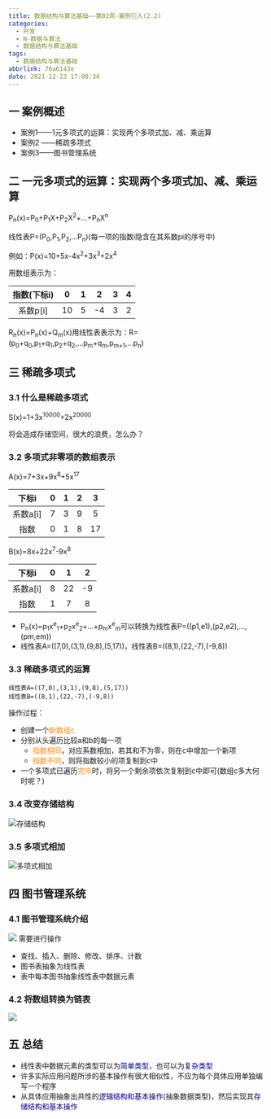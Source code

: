 ```yaml
---
title: 数据结构与算法基础——第02周-案例引入(2.2)
categories:
  - 开发
  - N-数据与算法
  - 数据结构与算法基础
tags:
  - 数据结构与算法基础
abbrlink: 76a6143e
date: 2021-12-23 17:08:34
---
```

## 一 案例概述

* 案例1——1元多项式的运算：实现两个多项式加、减、乘运算
* 案例2 ——稀疏多项式
* 案例3——图书管理系统

<!--more-->

## 二  一元多项式的运算：实现两个多项式加、减、乘运算

P<sub>n</sub>(x)=P<sub>0</sub>+P<sub>1</sub>X+P<sub>2</sub>X<sup>2</sup>+...+P<sub>n</sub>X<sup>n</sup>

线性表P=(P<sub>0</sub>,P<sub>1</sub>,P<sub>2</sub>,...P<sub>n</sub>)(每一项的指数i隐含在其系数pi的序号中)

例如：P(x)=10+5x-4x<sup>2</sup>+3x<sup>3</sup>+2x<sup>4</sup>

用数组表示为：

| 指数(下标i) |  0   |  1   |  2   |  3   |  4   |
| :---------: | :--: | :--: | :--: | :--: | :--: |
|  系数p[i]   |  10  |  5   |  -4  |  3   |  2   |

R<sub>n</sub>(x)=P<sub>n</sub>(x)+Q<sub>m</sub>(x)用线性表表示为：R=(p<sub>0</sub>+q<sub>0</sub>,p<sub>1</sub>+q<sub>1</sub>,p<sub>2</sub>+q<sub>2</sub>,...p<sub>m</sub>+q<sub>m</sub>,p<sub>m+1</sub>,...p<sub>n</sub>)

## 三 稀疏多项式

### 3.1 什么是稀疏多项式

S(x)=1+3x<sup>10000</sup>+2x<sup>20000</sup>

将会造成存储空间，很大的浪费，怎么办？

### 3.2 多项式非零项的数组表示

A(x)=7+3x+9x<sup>8</sup>+5x<sup>17</sup>

|  下标i   |  0   |  1   |  2   |  3   |
| :------: | :--: | :--: | :--: | :--: |
| 系数a[i] |  7   |  3   |  9   |  5   |
|   指数   |  0   |  1   |  8   |  17  |

B(x)=8x+22x<sup>7</sup>-9x<sup>8</sup>

|  下标i   |  0   |  1   |  2   |
| :------: | :--: | :--: | :--: |
| 系数a[i] |  8   |  22  |  -9  |
|   指数   |  1   |  7   |  8   |

* P<sub>n</sub>(x)=p<sub>1</sub>x<sup>e</sup><sub>1</sub>+p<sub>2</sub>x<sup>e</sup><sub>2</sub>+...+p<sub>m</sub>x<sup>e</sup><sub>m</sub>可以转换为线性表P=((p1,e1),(p2,e2),...,(pm,em))
* 线性表A=((7,0),(3,1),(9,8),(5,17))，线性表B=((8,1),(22,-7),(-9,8))

### 3.3  稀疏多项式的运算

```
线性表A=((7,0),(3,1),(9,8),(5,17))
线性表B=((8,1),(22,-7),(-9,8))
```

操作过程：

* 创建一个<font color=darkorange>新数组c</font>
* 分别从头遍历比较a和b的每一项
  - <font color=darkorange>指数相同</font>，对应系数相加，若其和不为零，则在c中增加一个新项
  - <font color=darkorange>指数不同</font>，则将指数较小的项复制到c中
* 一个多项式已遍历<font color=darkorange>完毕</font>时，将另一个剩余项依次复制到c中即可(数组c多大何时呢？)

### 3.4  改变存储结构

![存储结构][1]

### 3.5  多项式相加
![多项式相加][2]

## 四 图书管理系统

### 4.1 图书管理系统介绍

![][3]
需要进行操作

* 查找、插入、删除、修改、排序、计数
* 图书表抽象为线性表
* 表中每本图书抽象线性表中数据元素

### 4.2 将数组转换为链表

![][4]

## 五 总结

* 线性表中数据元素的类型可以为<font color=darkblue>简单类型</font>，也可以为<font color=darkblue>复杂类型</font>
* 许多实际应用问题所涉的基本操作有很大相似性，不应为每个具体应用单独编写一个程序
* 从具体应用抽象出共性的<font color=darkblue>逻辑结构和基本操作</font>(抽象数据类型)，然后实现其<font color=darkblue>存储结构和基本操作</font>




[1]:https://cdn.staticaly.com/gh/PGzxc/CDN/master/blog-data-struct-basic/data-struct-2.2-storage-structure.png
[2]:https://cdn.staticaly.com/gh/PGzxc/CDN/master/blog-data-struct-basic/data-struct-2.2-polynomial-add.png
[3]:https://cdn.staticaly.com/gh/PGzxc/CDN/master/blog-data-struct-basic/data-struct-2.2-book-manager.png
[4]:https://cdn.staticaly.com/gh/PGzxc/CDN/master/blog-data-struct-basic/data-struct-2.2-book-convert.png